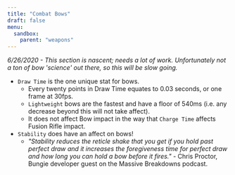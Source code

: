 ```yaml
---
title: "Combat Bows"
draft: false
menu:
  sandbox:
    parent: "weapons"
---
```


*6/26/2020 - This section is nascent; needs a lot of work. Unfortunately not a ton of bow 'science' out there, so this will be slow going.*

* `Draw Time` is the one unique stat for bows.
  * Every twenty points in Draw Time equates to 0.03 seconds, or one frame at 30fps.
  * `Lightweight` bows are the fastest and have a floor of 540ms (i.e. any decrease beyond this will not take affect).
  * It does not affect Bow impact in the way that `Charge Time` affects Fusion Rifle impact.
* `Stability` does have an affect on bows!
  * *"Stability reduces the reticle shake that you get if you hold past perfect draw and it increases the foregiveness time for perfect draw and how long you can hold a bow before it fires."* - Chris Proctor, Bungie developer guest on the Massive Breakdowns podcast.
